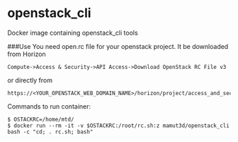 # openstack_cli
Docker image containing openstack_cli tools

###Use
You need open.rc file for your openstack project. It be downloaded from Horizon 
~~~
Compute->Access & Security->API Access->Download OpenStack RC File v3
~~~
or directly from 
~~~
https://<YOUR_OPENSTACK_WEB_DOMAIN_NAME>/horizon/project/access_and_security/
~~~

Commands to run container:
~~~
$ OSTACKRC=/home/mtd/
$ docker run --rm -it -v $OSTACKRC:/root/rc.sh:z mamut3d/openstack_cli bash -c "cd; . rc.sh; bash"
~~~
